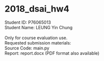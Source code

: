 # 2018_dsai_hw4

Student ID: P76065013<br>
Student Name: LEUNG Yin Chung<br>
<br>
Only for course evaluation use.<br>
Requested submission materials:<br>
Source Code:  main.py<br>
Report:  report.docx  (PDF format also available)
